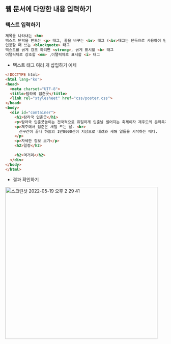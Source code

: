 ## 웹 문서에 다양한 내용 입력하기  
### 텍스트 입력하기 
``` html
제목을 나타내는 <hn>
텍스트 단락을 만드는 <p> 태그, 줄을 바꾸는 <br> 태그 (<br>태그는 단독으로 사용하여 닫는 태그 필요 없음)
인용할 때 쓰는 <blockquote> 태그
텍스트를 굵게 강조 하려면 <strong>, 굵게 표시할 <b> 태그
이탤릭체로 강조할 <em> ,이탤릭체로 표시할 <i> 태그
```

* 텍스트 태그 여러 개 삽입하기 예제  
```html
<!DOCTYPE html>
<html lang="ko">
<head>
  <meta charset="UTF-8">
  <title>탐라국 입춘굿</title>
  <link rel="stylesheet" href="css/poster.css">
</head>
<body>
  <div id="container">
    <h1>탐라국 입춘굿</h1>    
    <p>탐라국 입춘굿놀이는 전국적으로 유일하게 입춘날 벌어지는 축제이자 제주도의 문화축제 중에서 유일하게 전통시대부터 존재했던 축제이다.</p>
    <p>제주에서 입춘은 새철 드는 날. <br>
      신구간이 끝나 하늘의 1만8000신이 지상으로 내려와 새해 일들을 시작하는 때다.
    </p>
    <p>자세한 정보 보기</p>
    <h2>일정</h2>
    
    <h2>먹거리</h2>
  </div>
</body>
</html>
```

 * 결과 확인하기 



<img width="478" alt="스크린샷 2022-05-19 오후 2 29 41" src="https://user-images.githubusercontent.com/97012561/169217173-55d42248-d36f-4d35-af11-c6c060cd43d5.png">
